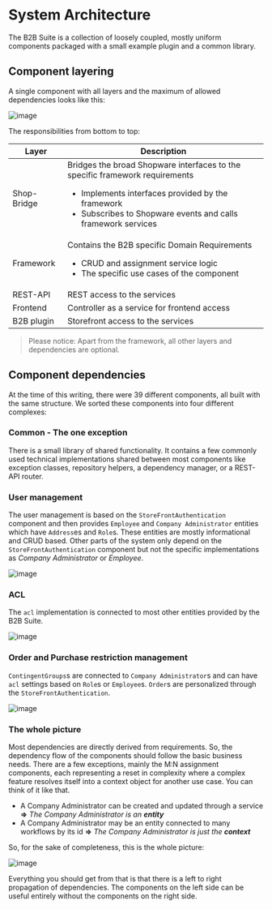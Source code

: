 # System Architecture

The B2B Suite is a collection of loosely coupled, mostly uniform components packaged with a small example plugin and a common library.

## Component layering

A single component with all layers and the maximum of allowed dependencies looks like this:

![image](../../../../.gitbook/assets/b2b-architecture-component.png)

The responsibilities from bottom to top:

| Layer       | Description                                                                                                                                                                                                      |
|-------------|------------------------------------------------------------------------------------------------------------------------------------------------------------------------------------------------------------------|
| Shop-Bridge | Bridges the broad Shopware interfaces to the specific framework requirements <ul><li>Implements interfaces provided by the framework</li><li>Subscribes to Shopware events and calls framework services</li></ul> |
| Framework   | Contains the B2B specific Domain Requirements <ul><li>CRUD and assignment service logic</li><li>The specific use cases of the component</li></ul>                                                                  |
| REST-API    | REST access to the services                                                                                                                                                                                      |
| Frontend    | Controller as a service for frontend access                                                                                                                                                                      |
| B2B plugin  | Storefront access to the services                                                                                                                                                                               |

> Please notice: Apart from the framework, all other layers and dependencies are optional.

## Component dependencies

At the time of this writing, there were 39 different components, all built with the same structure. We sorted these components into four different complexes:

### Common - The one exception

There is a small library of shared functionality. It contains a few commonly used technical implementations shared between most components like exception classes, repository helpers, a dependency manager, or a REST-API router.

### User management

The user management is based on the `StoreFrontAuthentication` component and then provides `Employee` and `Company Administrator` entities which have `Address`es and `Role`s. These entities are mostly informational and CRUD based. Other parts of the system only depend on the `StoreFrontAuthentication` component but not the specific implementations as *Company Administrator* or *Employee*.

![image](../../../../.gitbook/assets/b2b-architecture-users.png)

### ACL

The `acl` implementation is connected to most other entities provided by the B2B Suite.

![image](../../../../.gitbook/assets/b2b-architecture-acl.png)

### Order and Purchase restriction management

`ContingentGroups`s are connected to `Company Administrator`s and can have `acl` settings based on `Role`s or `Employee`s. `Order`s are personalized through the `StoreFrontAuthentication`.

![image](../../../../.gitbook/assets/b2b-architecture-order.png)

### The whole picture

Most dependencies are directly derived from requirements. So, the dependency flow of the components should follow the basic business needs. There are a few exceptions, mainly the M:N assignment components, each representing a reset in complexity where a complex feature resolves itself into a context object for another use case. You can think of it like that.

* A Company Administrator can be created and updated through a service **=>** _The Company Administrator is an **entity**_
* A Company Administrator may be an entity connected to many workflows by its id **=>** _The Company Administrator is just the **context**_

So, for the sake of completeness, this is the whole picture:

![image](../../../../.gitbook/assets/b2b-architecture-components-complete.png)

Everything you should get from that is that there is a left to right propagation of dependencies. The components on the left side can be useful entirely without the components on the right side.
